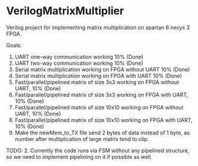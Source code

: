 # VerilogMatrixMultiplier
Verilog project for implementing matrix multiplication on spartan 6 nexys 3 FPGA.

Goals:
1. UART one-way communication working 10% (Done)
2. UART two-way communication working 10% (Done)
3. Serial matrix multiplication working on FPGA without UART 10% (Done)
4. Serial matrix multiplication working on FPGA with UART 10% (Done)
5. Fast/parallel/pipelined matrix of size 3x3 working on FPGA without UART, 10% (Done)
6. Fast/parallel/pipelined matrix of size 3x3 working on FPGA with UART, 10% (Done)
7. Fast/parallel/pipelined matrix of size 10x10 working on FPGA without UART, 10% (Done)
8. Fast/parallel/pipelined matrix of size 10x10 working on FPGA with UART, 10% (Done)
9. Make the newMem_to_TX file send 2 bytes of data instead of 1 byte, as number after multiplication of large matrix tend to clip.

TODO:
2. Currently the code runs via FSM without any pipelined structure, so we need to implement pipelining on it if possible as well.
